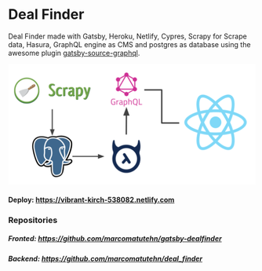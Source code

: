 # Deal Finder

Deal Finder made with Gatsby, Heroku, Netlify, Cypres, Scrapy for Scrape data, Hasura, GraphQL engine as CMS and postgres as database using the awesome plugin [gatsby-source-graphql](https://github.com/gatsbyjs/gatsby/tree/master/packages/gatsby-source-graphql).


![Gatsby Postgres GraphQL](./backend/assets/deal-finder.png)


#### Deploy: https://vibrant-kirch-538082.netlify.com

### Repositories

##### Fronted: https://github.com/marcomatutehn/gatsby-dealfinder
##### Backend: https://github.com/marcomatutehn/deal_finder
#
